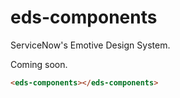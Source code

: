 # eds-components

ServiceNow's Emotive Design System.

Coming soon.

<!---
```
<custom-element-demo>
  <template>
    <script src="eds-components.js"></script>
    <eds-components></eds-components>
  </template>
</custom-element-demo>
```
-->

```html
<eds-components></eds-components>
```
